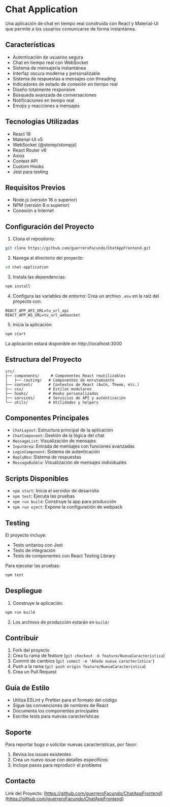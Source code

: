 # Chat Application

Una aplicación de chat en tiempo real construida con React y Material-UI que permite a los usuarios comunicarse de forma instantánea.

## Características

- Autenticación de usuarios segura
- Chat en tiempo real con WebSocket
- Sistema de mensajería instantánea
- Interfaz oscura moderna y personalizable
- Sistema de respuestas a mensajes con threading
- Indicadores de estado de conexión en tiempo real
- Diseño totalmente responsive
- Búsqueda avanzada de conversaciones
- Notificaciones en tiempo real
- Emojis y reacciones a mensajes

## Tecnologías Utilizadas

- React 18
- Material-UI v5
- WebSocket (@stomp/stompjs)
- React Router v6
- Axios
- Context API
- Custom Hooks
- Jest para testing

## Requisitos Previos

- Node.js (versión 16 o superior)
- NPM (versión 8 o superior)
- Conexión a Internet

## Configuración del Proyecto

1. Clona el repositorio:
```bash
git clone https://github.com/guerreroFacundo/ChatAppFrontend.git
```

2. Navega al directorio del proyecto:
```bash
cd chat-application
```

3. Instala las dependencias:
```bash
npm install
```

4. Configura las variables de entorno:
Crea un archivo `.env` en la raíz del proyecto con:
```
REACT_APP_API_URL=tu_url_api
REACT_APP_WS_URL=tu_url_websocket
```

5. Inicia la aplicación:
```bash
npm start
```

La aplicación estará disponible en http://localhost:3000

## Estructura del Proyecto
```
src/
├── components/     # Componentes React reutilizables
│   ├── routing/   # Componentes de enrutamiento
├── context/       # Contextos de React (Auth, Theme, etc.)
├── css/           # Estilos modulares
├── hooks/         # Hooks personalizados
├── services/      # Servicios de API y autenticación
└── utils/         # Utilidades y helpers
```

## Componentes Principales

- `ChatLayout`: Estructura principal de la aplicación
- `ChatComponent`: Gestión de la lógica del chat
- `MessageList`: Visualización de mensajes
- `InputArea`: Entrada de mensajes con funciones avanzadas
- `LoginComponent`: Sistema de autenticación
- `ReplyBox`: Sistema de respuestas
- `MessageBubble`: Visualización de mensajes individuales

## Scripts Disponibles

- `npm start`: Inicia el servidor de desarrollo
- `npm test`: Ejecuta las pruebas
- `npm run build`: Construye la app para producción
- `npm run eject`: Expone la configuración de webpack

## Testing

El proyecto incluye:
- Tests unitarios con Jest
- Tests de integración
- Tests de componentes con React Testing Library

Para ejecutar las pruebas:
```bash
npm test
```

## Despliegue

1. Construye la aplicación:
```bash
npm run build
```

2. Los archivos de producción estarán en `build/`

## Contribuir

1. Fork del proyecto
2. Crea tu rama de feature (`git checkout -b feature/NuevaCaracteristica`)
3. Commit de cambios (`git commit -m 'Añade nueva característica'`)
4. Push a la rama (`git push origin feature/NuevaCaracteristica`)
5. Crea un Pull Request

## Guía de Estilo

- Utiliza ESLint y Prettier para el formato del código
- Sigue las convenciones de nombres de React
- Documenta los componentes principales
- Escribe tests para nuevas características

## Soporte

Para reportar bugs o solicitar nuevas características, por favor:
1. Revisa los issues existentes
2. Crea un nuevo issue con detalles específicos
3. Incluye pasos para reproducir el problema



## Contacto

Link del Proyecto: [https://github.com/guerreroFacundo/ChatAppFrontend](https://github.com/guerreroFacundo/ChatAppFrontend)
